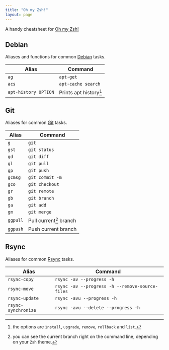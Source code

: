 ```yaml
---
title: "Oh my Zsh!"
layout: page
---
```


A handy cheatsheet for [Oh my Zsh!](https://github.com/robbyrussell/oh-my-zsh)

## Debian

Aliases and functions for common [Debian](http://www.debian.org/) tasks.

| Alias                | Command                 |
|----------------------|-------------------------|
| `ag`                 | `apt-get`               |
| `acs`                | `apt-cache search`      |
| `apt-history OPTION` |  Prints apt history[^1] |

## Git

Aliases for common [Git](http://www.git-scm.com/) tasks.

| Alias    | Command                 |
|----------|-------------------------|
| `g`      | `git`                   |
| `gst`    | `git status`            |
| `gd`     | `git diff`              |
| `gl`     | `git pull`              |
| `gp`     | `git push`              |
| `gcmsg`  | `git commit -m`         |
| `gco`    | `git checkout`          |
| `gr`     | `git remote`            |
| `gb`     | `git branch`            |
| `ga`     | `git add`               |
| `gm`     | `git merge`             |
| `ggpull` | Pull current[^2] branch |
| `ggpush` | Push current branch     |

## Rsync

Aliases for common [Rsync](http://rsync.samba.org/) tasks.

| Alias               | Command                                         |
|---------------------|-------------------------------------------------|
| `rsync-copy`        | `rsync -av --progress -h`                       |
| `rsync-move`        | `rsync -av --progress -h --remove-source-files` |
| `rsync-update`      | `rsync -avu --progress -h`                      |
| `rsync-synchronize` | `rsync -avu --delete --progress -h`             |


[^1]: the options are `ìnstall`, `upgrade`, `remove`, `rollback` and `list`.
[^2]: you can see the current branch right on the command line, depending on your `Zsh` theme.
